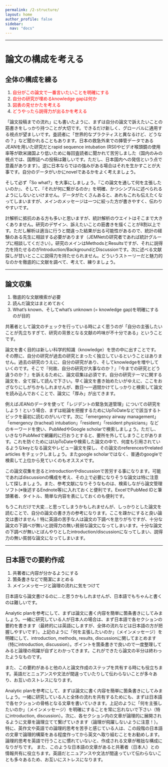 ```yaml
---
permalink: /2-structure/
layout: home
author_profile: false
sidebar: 
  nav: "docs"
---      
```


***
# 論文の構成を考える

## 全体の構成を練る


1. <font color="Red">自分がこの論文で一番言いたいことを明確にする</font>
1. <font color="Red">自分の研究が埋めるknowledge gapは何か</font>
1. <font color="Red">図表の見せかたを考える</font>
1. <font color="Red">どうやったら説得力が出るかを考える</font>


「論文投稿までの流れ」にも書いたように、まずは自分の論文で訴えたいことの筋書きをしっかり持つことが大切です。できるだけ新しく、グローバルに通用する視点が望ましいです。査読者に「世界的なプラクティスと異なるけど、どうなの？」など聞かれることもあります。日本の救急外来での挿管データであるJEANを用いた研究だとrapid sequence intubation (RSI)やビデオ喉頭鏡の使用率等が欧米諸国より低いために毎回査読者に聞かれて苦労しました（国内のみの視点では、国際誌への投稿は難しいです。ただし、日本国内への発信という点で意義があります）。逆に日本ならではの強みがある場合はそれを生かすことが大事です。自分のデータがいかにnovelであるかをよく考えましょう。

そして必ず「So what?」を大事にしましょう。『この論文を通して何を主張したいのか』、そして、『それが何に繋がるのか』を明確、かつシンプルに述べられるようにしないといけません。データがたくさんあると、あれもこれも伝えたくなってしまいますが、メインのメッセージは一つに絞った方が書きやすく、伝わりやすいです。

計解析に抵抗のある方も多いと思いますが、統計解析のウエイトはそこまで大きくありません。研究のデザイン、訴えたいことの筋書きを描くことが8割以上です。ただし解析は適当に行うと間違った結果が出る可能性があるので、統計の経験のある先生に相談する必要があります（JEMNetの研究者であれば統計グループに相談してください）。研究のメインはMethodsとResultsですが、それに説得力を持たせるのがIntroduction/BackgroundとDiscussionです。次に述べる文献探しが甘いとここに説得力を持たせられません。どういうストーリーだと魅力的なのかを徹底的に文献を調べて、考えて、練りましょう。

***

## 論文収集

1. 徹底的な文献検索が必要
1. 読んだ論文はまとめておく
1. What’s known、そしてwhat’s unknown (= knowledge gap)を明確にするのが目的

共著者として論文のチェックを行っている時によく思うのが「自分の主張したいことが先立ちすぎて、研究の背景となる文献の吟味が不十分である」ということです。

論文を書く目的は新しい科学的知識（knowledge）を世の中に出すことです。その際に、自分の研究が過去の研究とまったく独立しているということはありません。過去の研究のうえに、自分の研究があり、そしてknowledgeを増やしていくのです。そこで『何故、自分の研究が大事なのか？』『今までの研究とどう違うのか？』を訴えるために、論文収集は必須です。自分の研究テーマに関する論文を、全て探して読んで下さい。早く論文を書き始めたいがゆえに、ここをおざなりにしがちかもしれませんが、数日〜一週間かけてしっかりと検索して論文を読み込んでおくことで、論文に「厚み」が出てきます。

例えばJEANのデータを使って「レジデントの緊急気道管理」についての研究をしよう！という場合、まずは総論を把握するためにUpToDateなどで該当するトピックを最初に読むのがいいです。次に「emergency airway management」「emergency (tracheal) intubation」「resident」「resident physicians」などのキーワードを使い、PubMedやGoogle scholarで検索しましょう。ただし、いきなりPubMedで網羅的に行おうとすると、要所を外してしまうことがあります。これを防ぐためにはUpToDateや検索した論文の中で、何度も引用されているようなkeyとなる論文やレビュー論文を探し、その論文のreferencesやrelated articles をチェックしましょう。またgoogle scholarではなく、普通のgoogleで検索して上位から見ていくのもオススメです。

この論文収集を怠るとintroductionやdiscussionで苦労する事になります。可能であればdiscussionの構成を考え、その上で必要になりそうな論文は特に注意して探しましょう。また、参考文献になりそうなものは、検索しながら論文管理ソフト(※後述するEndnote等)に入れておくと便利です。ExcelでPubMed IDと筆頭著者、タイトル、簡単な内容を表にしておくのも便利です。

もうこれだけで大変…と思ってしまうかもしれませんが、しっかりとした論文を読むことで、自分の論文の書き方の参考になります。ここを疎かにすると良い論文は書けません！特に英語の苦手な人は論文の下調べを怠りがちですが、十分な論文の下調べが無いと説得力の無い貧弱な論文になってしまいます。十分な論文の下調べが無いとぼんやりとしたintroduction/discussionになってしまい、説得力の無い貧弱な論文になってしまいます。 

***

## 日本語での要約作成

1. 共著者に内容が分かるようにする
1. 箇条書きなどで簡潔にまとめる
1. メインメッセージと論理の流れに気をつけて

日本語なら論文書けるのに…と思うかもしれませんが、日本語でもちゃんと書くのは難しいです。

Analytic planを参考にして、まずは論文に書く内容を簡単に箇条書きにしてみましょう。一緒に研究している人が日本人の場合は、まず日本語で各セクションの要約を書きます（最終的には英語にしますが、全体の流れなどは日本語の方が把握しやすいです）。上記のように「何を主張したいのか」（メインメッセージ）を明確にして、introduction, methods, results, discussionに関してまとめます（特にintroduction, discussion）。ポイントを箇条書きで良いので一度整理してみると論理の飛躍が自ずとわかってきます。これができたら論文の半分は終わったようなものです。

また、この要約があると他の人と論文作成のステップを共有する時にも役立ちます。英語だとニュアンスや文法が間違っていたりして伝わらないことが多々あり、お互いのストレスになります。

Analytic planを参考にして、まずは論文に書く内容を簡単に箇条書きにしてみましょう。一緒に研究している人と全体の流れを共有するためにも、まずは日本語で各セクションの骨格となる文章を書いていきます。上記のように「何を主張したいのか」（メインメッセージ）を明確にすることを常に忘れないで下さい（特にintroduction, discussion）。次に、各セクション内の文章が論理的に展開されるように文章を論理立てて繋げていきます（論理が飛躍しないように注意！）。特に、英作文や英語での論理的思考を苦手と感じている人は、この段階の日本語の文章で論理的構築をある程度作ってから英文へ取り組むことをお勧めします。論理的思考を英語で行うことに慣れていないと、作成される文章が稚拙な構成になりがちです。
また、このような日本語の文章があると共著者（日本人）との情報共有に役立ちます。英語だとニュアンスや文法が間違っていて伝わらないことも多々あるため、お互いにストレスになります。
